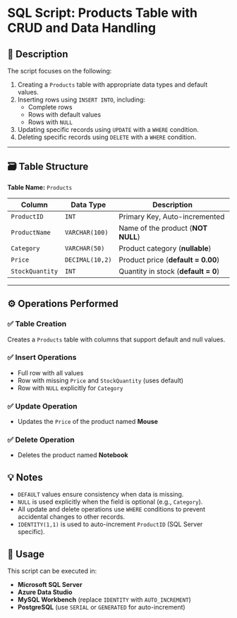 # SQL Script: Products Table with CRUD and Data Handling

## 📝 Description

The script focuses on the following:

1. Creating a `Products` table with appropriate data types and default values.
2. Inserting rows using `INSERT INTO`, including:
   - Complete rows
   - Rows with default values
   - Rows with `NULL`
3. Updating specific records using `UPDATE` with a `WHERE` condition.
4. Deleting specific records using `DELETE` with a `WHERE` condition.

---

## 🗃️ Table Structure

**Table Name:** `Products`

| Column         | Data Type       | Description                              |
|----------------|------------------|------------------------------------------|
| `ProductID`    | `INT`            | Primary Key, Auto-incremented            |
| `ProductName`  | `VARCHAR(100)`   | Name of the product (**NOT NULL**)       |
| `Category`     | `VARCHAR(50)`    | Product category (**nullable**)          |
| `Price`        | `DECIMAL(10,2)`  | Product price (**default = 0.00**)       |
| `StockQuantity`| `INT`            | Quantity in stock (**default = 0**)      |

---

## ⚙️ Operations Performed

### ✅ Table Creation
Creates a `Products` table with columns that support default and null values.

### ✅ Insert Operations
- Full row with all values
- Row with missing `Price` and `StockQuantity` (uses default)
- Row with `NULL` explicitly for `Category`

### ✅ Update Operation
- Updates the `Price` of the product named **Mouse**

### ✅ Delete Operation
- Deletes the product named **Notebook**

## 💡 Notes

- `DEFAULT` values ensure consistency when data is missing.
- `NULL` is used explicitly when the field is optional (e.g., `Category`).
- All update and delete operations use `WHERE` conditions to prevent accidental changes to other records.
- `IDENTITY(1,1)` is used to auto-increment `ProductID` (SQL Server specific).

## 📌 Usage

This script can be executed in:

- **Microsoft SQL Server**
- **Azure Data Studio**
- **MySQL Workbench** (replace `IDENTITY` with `AUTO_INCREMENT`)
- **PostgreSQL** (use `SERIAL` or `GENERATED` for auto-increment)



